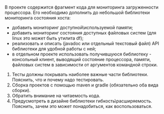 В проекте содержится фрагмент кода для мониторинга загруженности процессора.
Его необходимо дополнить до небольшой библиотеки мониторинга состояния хоста:
- добавить мониторинг доступной\используемой памяти;
- добавить мониторинг состояния доступных файловых систем (для linux это может быть утилита df);
- реализовать и описать (javadoc или отдельный текстовый файл) API библиотеки для удобной работы с ней;
- в отдельном проекте использовать получившуюся библиотеку - консольный клиент,
выводящий состояние процессора, памяти, файловых систем в зависимости от аргументов командной строки.

1. Тесты должны покрывать наиболее важные части библиотеки. Пояснить, что и почему надо тестировать.
2. Сборка проектов с помощью maven и gradle (обязательно оба вида сборки).
3. Обратить внимание на читаемость кода.
4. Предусмотреть в дизайне библиотеки гибкость\расширяемость. Пояснить, зачем это может понадобиться, как воспользоваться.
